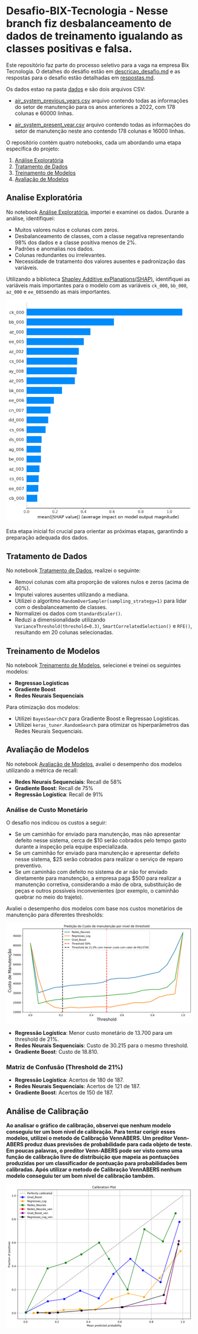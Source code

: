 # Desafio-BIX-Tecnologia - Nesse branch fiz desbalanceamento de dados de treinamento igualando as classes positivas e falsa.

Este repositório faz parte do processo seletivo para a vaga na empresa Bix Tecnologia. O detalhes do desáfio estão em [descricao_desafio.md](descricao_desafio.md) e as respostas para o desafio estão detalhadas em [respostas.md](respostas.md). 

Os dados estao na pasta [dados](dados) e são dois arquivos CSV:

- [air_system_previous_years.csv](air_system_previous_years.csv) arquivo contendo todas as informações do setor de manutenção para os anos anteriores a 2022, com 178 colunas e 60000 linhas.

- [air_system_present_year.csv](air_system_present_year.csv) arquivo contendo todas as informações do setor de manutenção neste ano contendo 178 colunas e 16000 linhas.

O repositório contém quatro notebooks, cada um abordando uma etapa específica do projeto:

1. [Análise Exploratória](analise_exploratoria_air_system.ipynb)
2. [Tratamento de Dados](tratamento_dados_air_system.ipynb)
3. [Treinamento de Modelos](treinamento_modelos.ipynb)
4. [Avaliação de Modelos](avaliacao_modelos.ipynb)

## Analise Exploratória

No notebook [Análise Exploratória](analise_exploratoria_air_system.ipynb), importei e examinei os dados. Durante a análise, identifiquei:

- Muitos valores nulos e colunas com zeros.
- Desbalanceamento de classes, com a classe negativa representando 98% dos dados e a classe positiva menos de 2%.
- Padrões e anomalias nos dados.
- Colunas redundantes ou irrelevantes.
- Necessidade de tratamento dos valores ausentes e padronização das variáveis.

Utilizando a biblioteca [Shapley Additive exPlanations(SHAP)](https://shap.readthedocs.io/en/latest/), identifiquei as variáveis mais importantes para o modelo com as variáveis `ck_000`, `bb_000`, `az_000` e `ee_005`sendo as mais importantes.

![Analise Exploratória](imagens/shap_principais_variaveis.png)

Esta etapa inicial foi crucial para orientar as próximas etapas, garantindo a preparação adequada dos dados.

## Tratamento de Dados

No notebook [Tratamento de Dados](tratamento_dados_air_system.ipynb), realizei o seguinte:

- Removi colunas com alta proporção de valores nulos e zeros (acima de 40%).
- Imputei valores ausentes utilizando a mediana.
- Utilizei o algoritmo `RandomOverSampler(sampling_strategy=1)` para lidar com o desbalanceamento de classes.
- Normalizei os dados com `StandardScaler()`.
- Reduzi a dimensionalidade utilizando `VarianceThreshold(threshold=0.3)`, `SmartCorrelatedSelection()` e `RFE()`, resultando em 20 colunas selecionadas.

## Treinamento de Modelos

No notebook [Treinamento de Modelos](treinamento_modelos.ipynb), selecionei e treinei os seguintes modelos:

- **Regressao Logisticas**
- **Gradiente Boost**
- **Redes Neurais Sequenciais**

Para otimização dos modelos:

- Utilizei `BayesSearchCV` para Gradiente Boost e Regressao Logisticas.
- Utilizei `keras_tuner.RandomSearch` para otimizar os hiperparâmetros das Redes Neurais Sequenciais.

## Avaliação de Modelos

No notebook [Avaliação de Modelos](avaliacao_modelos.ipynb), avaliei o desempenho dos modelos utilizando a métrica de recall:

- **Redes Neurais Sequenciais**: Recall de 58%
- **Gradiente Boost**: Recall de 75%
- **Regressão Logística**: Recall de 91%

### Análise de Custo Monetário

O desafio nos indicou os custos a seguir:
- Se um caminhão for enviado para manutenção, mas não apresentar defeito nesse sistema, cerca de $10 serão cobrados pelo tempo gasto durante a inspeção pela equipe especializada.
- Se um caminhão for enviado para manutenção e apresentar defeito nesse sistema, $25 serão cobrados para realizar o serviço de reparo preventivo.
- Se um caminhão com defeito no sistema de ar não for enviado diretamente para manutenção, a empresa paga $500 para realizar a manutenção corretiva, considerando a mão de obra, substituição de peças e outros possíveis inconvenientes (por exemplo, o caminhão quebrar no meio do trajeto).


Avaliei o desempenho dos modelos com base nos custos monetários de manutenção para diferentes thresholds:

![Custo Threshold](imagens/custo_threshold.png)


- **Regressão Logística**: Menor custo monetário de 13.700  para um threshold de 21%.
- **Redes Neurais Sequenciais**: Custo de 30.215 para o mesmo threshold.
- **Gradiente Boost**: Custo de 18.810.

### Matriz de Confusão (Threshold de 21%)

- **Regressão Logística**: Acertos de 180 de 187.
- **Redes Neurais Sequenciais**: Acertos de 121 de 187.
- **Gradiente Boost**: Acertos de 150 de 187.

## Análise de Calibração

**Ao analisar o gráfico de calibração, observei que nenhum modelo conseguiu ter um bom nivel de calibração. Para tentar corigir esses modelos, utilizei o metodo de Calibração VennABERS. Um preditor Venn-ABERS produz duas previsões de probabilidade para cada objeto de teste. Em poucas palavras, o preditor Venn-ABERS pode ser visto como uma função de calibração livre de distribuição que mapeia as pontuações produzidas por um classificador de pontuação para probabilidades bem calibradas.  Após utilizar o metodo de Calibração VennABERS nenhum modelo conseguiu ter um bom nivel de calibração também.**

![Plot de Calibração Ven](imagens/calibracao_plot_ven.png)








